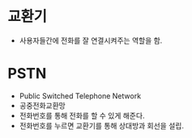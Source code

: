 # 교환기  

- 사용자들간에 전화를 잘 연결시켜주는 역할을 함.  


# PSTN
- Public Switched Telephone Network
- 공중전화교환망
- 전화번호를 통해 전화를 할 수 있게 해준다.  
- 전화번호를 누르면 교환기를 통해 상대방과 회선을 설립.
